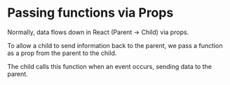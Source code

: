 # Passing functions via Props

Normally, data flows down in React (Parent → Child) via props.

To allow a child to send information back to the parent, we pass a function as a prop from the parent to the child.

The child calls this function when an event occurs, sending data to the parent.
